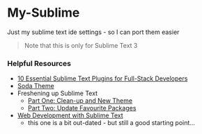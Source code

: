My-Sublime
==========

Just my sublime text ide settings - so I can port them easier

> Note that this is only for Sublime Text 3


### Helpful Resources
* [10 Essential Sublime Text Plugins for Full-Stack Developers](http://www.sitepoint.com/10-essential-sublime-text-plugins-full-stack-developer/)
* [Soda Theme](https://github.com/buymeasoda/soda-theme)
* Freshening up Sublime Text
  * [Part One: Clean-up and New Theme](http://toomanyideas.net/2014/freshening-up-sublime-text.html)
  * [Part Two: Update Favourite Packages](http://toomanyideas.net/2014/freshening-up-sublime-text-part-two.html)
* [Web Development with Sublime Text](http://www.paulund.co.uk/web-development-with-sublime-text-2)
  * this one is a bit out-dated - but still a good starting point...
